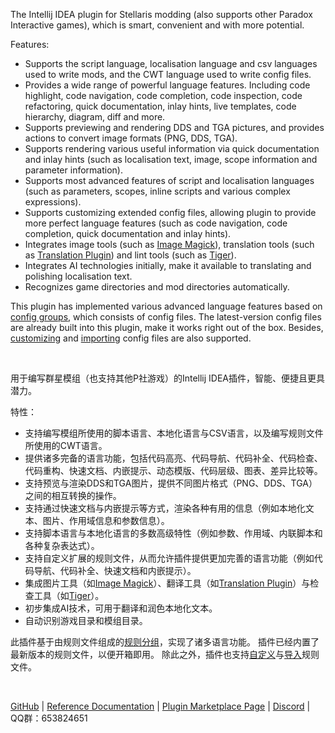 The Intellij IDEA plugin for Stellaris modding (also supports other Paradox Interactive games), which is smart, convenient and with more potential.

Features:

- Supports the script language, localisation language and csv languages used to write mods, and the CWT language used to write config files.
- Provides a wide range of powerful language features. Including code highlight, code navigation, code completion, code inspection, code refactoring, quick documentation, inlay hints, live templates, code hierarchy, diagram, diff and more.
- Supports previewing and rendering DDS and TGA pictures, and provides actions to convert image formats (PNG, DDS, TGA).
- Supports rendering various useful information via quick documentation and inlay hints (such as localisation text, image, scope information and parameter information).
- Supports most advanced features of script and localisation languages (such as parameters, scopes, inline scripts and various complex expressions).
- Supports customizing extended config files, allowing plugin to provide more perfect language features (such as code navigation, code completion, quick documentation and inlay hints).
- Integrates image tools (such as [Image Magick](https://www.imagemagick.org)), translation tools (such as [Translation Plugin](https://github.com/yiiguxing/TranslationPlugin)) and lint tools (such as [Tiger](https://github.com/amtep/tiger)).
- Integrates AI technologies initially, make it available to translating and polishing localisation text.
- Recognizes game directories and mod directories automatically.

This plugin has implemented various advanced language features based on [config groups](https://windea.icu/Paradox-Language-Support/en/config.html#config-group), which consists of config files.
The latest-version config files are already built into this plugin, make it works right out of the box.
Besides, [customizing](https://windea.icu/Paradox-Language-Support/en/config.html#writing-cwt-config-files) and [importing](https://windea.icu/Paradox-Language-Support/en/config.html#importing-cwt-config-files) config files are also supported.

<br/>

用于编写群星模组（也支持其他P社游戏）的Intellij IDEA插件，智能、便捷且更具潜力。

特性：

- 支持编写模组所使用的脚本语言、本地化语言与CSV语言，以及编写规则文件所使用的CWT语言。
- 提供诸多完备的语言功能，包括代码高亮、代码导航、代码补全、代码检查、代码重构、快速文档、内嵌提示、动态模版、代码层级、图表、差异比较等。
- 支持预览与渲染DDS和TGA图片，提供不同图片格式（PNG、DDS、TGA）之间的相互转换的操作。
- 支持通过快速文档与内嵌提示等方式，渲染各种有用的信息（例如本地化文本、图片、作用域信息和参数信息）。
- 支持脚本语言与本地化语言的多数高级特性（例如参数、作用域、内联脚本和各种复杂表达式）。
- 支持自定义扩展的规则文件，从而允许插件提供更加完善的语言功能（例如代码导航、代码补全、快速文档和内嵌提示）。
- 集成图片工具（如[Image Magick](https://www.imagemagick.org)）、翻译工具（如[Translation Plugin](https://github.com/yiiguxing/TranslationPlugin)）与检查工具（如[Tiger](https://github.com/amtep/tiger)）。
- 初步集成AI技术，可用于翻译和润色本地化文本。
- 自动识别游戏目录和模组目录。

此插件基于由规则文件组成的[规则分组](https://windea.icu/Paradox-Language-Support/zh/config.html#config-group)，实现了诸多语言功能。
插件已经内置了最新版本的规则文件，以便开箱即用。
除此之外，插件也支持[自定义](https://windea.icu/Paradox-Language-Support/zh/config.html#writing-cwt-config-files)与[导入](https://windea.icu/Paradox-Language-Support/zh/config.html#importing-cwt-config-files)规则文件。

<br/>

[GitHub](https://github.com/DragonKnightOfBreeze/Paradox-Language-Support) |
[Reference Documentation](https://windea.icu/Paradox-Language-Support) |
[Plugin Marketplace Page](https://plugins.jetbrains.com/plugin/16825-paradox-language-support) |
[Discord](https://discord.gg/vBpbET2bXT) |
QQ群：653824651
